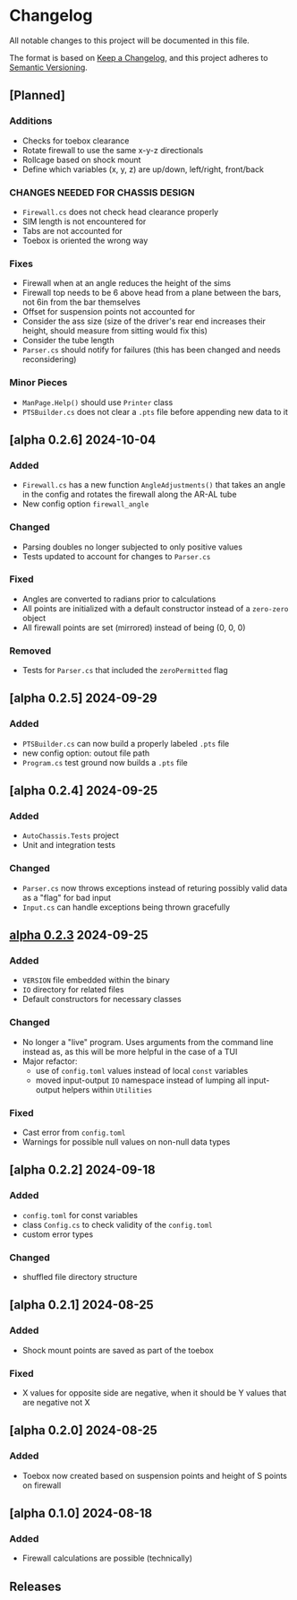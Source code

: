 # Changelog

All notable changes to this project will be documented in this file.

The format is based on [Keep a Changelog](https://keepachangelog.com/en/1.1.0/),
and this project adheres to [Semantic Versioning](https://semver.org/spec/v2.0.0.html).

## [Planned]
### Additions
- Checks for toebox clearance
- Rotate firewall to use the same x-y-z directionals
- Rollcage based on shock mount
- Define which variables (x, y, z) are up/down, left/right, front/back

### CHANGES NEEDED FOR CHASSIS DESIGN
- `Firewall.cs` does not check head clearance properly
- SIM length is not encountered for
- Tabs are not accounted for
- Toebox is oriented the wrong way

### Fixes
- Firewall when at an angle reduces the height of the sims
- Firewall top needs to be 6 above head from a plane between the bars, not 6in from the bar themselves
- Offset for suspension points not accounted for
- Consider the ass size (size of the driver's rear end increases their height, should measure from sitting would fix this)
- Consider the tube length
- `Parser.cs` should notify for failures (this has been changed and needs reconsidering)

### Minor Pieces
- `ManPage.Help()` should use `Printer` class
- `PTSBuilder.cs` does not clear a `.pts` file before appending new data to it

## [alpha 0.2.6] 2024-10-04
### Added
- `Firewall.cs` has a new function `AngleAdjustments()` that takes an angle in the config and rotates the firewall along the AR-AL tube
- New config option `firewall_angle`
### Changed
- Parsing doubles no longer subjected to only positive values
- Tests updated to account for changes to `Parser.cs`
### Fixed
- Angles are converted to radians prior to calculations
- All points are initialized with a default constructor instead of a `zero-zero` object
- All firewall points are set (mirrored) instead of being (0, 0, 0)
### Removed
- Tests for `Parser.cs` that included the `zeroPermitted` flag

## [alpha 0.2.5] 2024-09-29
### Added
- `PTSBuilder.cs` can now build a properly labeled `.pts` file
- new config option: outout file path
- `Program.cs` test ground now builds a `.pts` file

## [alpha 0.2.4] 2024-09-25
### Added
- `AutoChassis.Tests` project
- Unit and integration tests
### Changed
- `Parser.cs` now throws exceptions instead of returing possibly valid data as a "flag" for bad input
- `Input.cs` can handle exceptions being thrown gracefully 

## [alpha 0.2.3] 2024-09-25
### Added
- `VERSION` file embedded within the binary
- `IO` directory for related files
- Default constructors for necessary classes
### Changed
- No longer a "live" program. Uses arguments from the command line instead as, as this will be more helpful in the case of a TUI
- Major refactor:
    - use of `config.toml` values instead of local `const` variables
    - moved input-output `IO` namespace instead of lumping all input-output helpers within `Utilities`
### Fixed
- Cast error from `config.toml`
- Warnings for possible null values on non-null data types

## [alpha 0.2.2] 2024-09-18
### Added
- `config.toml` for const variables
- class `Config.cs` to check validity of the `config.toml`
- custom error types
### Changed
- shuffled file directory structure

## [alpha 0.2.1] 2024-08-25
### Added
- Shock mount points are saved as part of the toebox
### Fixed
- X values for opposite side are negative, when it should be Y values that are negative not X

## [alpha 0.2.0] 2024-08-25
### Added
- Toebox now created based on suspension points and height of S points on firewall

## [alpha 0.1.0] 2024-08-18
### Added
- Firewall calculations are possible (technically)

## Releases
[alpha 0.2.3]: https://github.com/shermanhlc/auto-chassis/releases/tag/v0.2.3-alpha
[alpha 0.0.1]: https://github.com/shermanhlc/auto-chassis/releases/tag/v0.1.0-alpha
